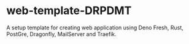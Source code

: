 # web-template-DRPDMT
A setup template for creating web application using Deno Fresh, Rust, PostGre, Dragonfly, MailServer and Traefik. 
